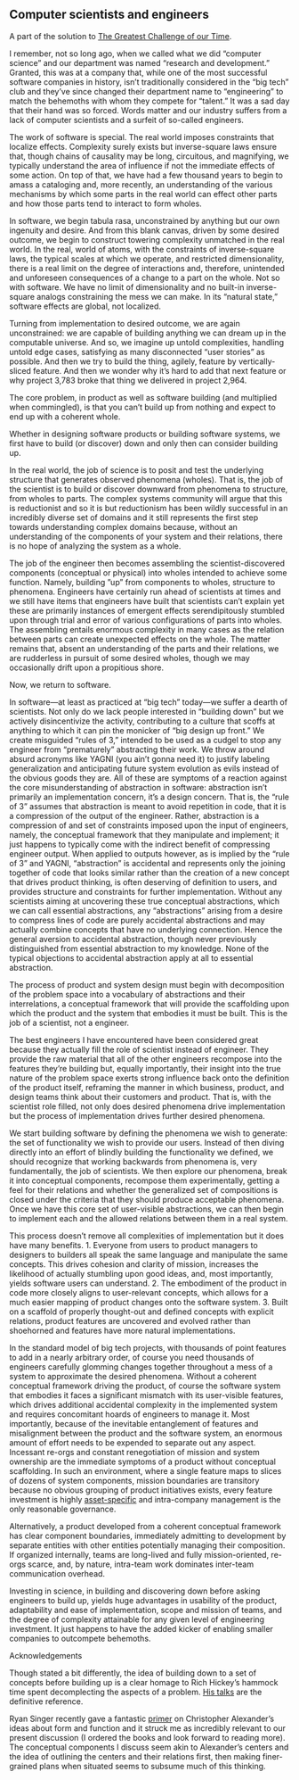 ## Computer scientists and engineers

A part of the solution to [The Greatest Challenge of our Time](http://adamgberger.com/2020/06/06/the-greatest-challenge-of-our-time.html).

I remember, not so long ago, when we called what we did “computer science” and our department was named “research and development.” Granted, this was at a company that, while one of the most successful software companies in history, isn’t traditionally considered in the “big tech” club and they’ve since changed their department name to “engineering” to match the behemoths with whom they compete for “talent.” It was a sad day that their hand was so forced. Words matter and our industry suffers from a lack of computer scientists and a surfeit of so-called engineers.

The work of software is special. The real world imposes constraints that localize effects. Complexity surely exists but inverse-square laws ensure that, though chains of causality may be long, circuitous, and magnifying, we typically understand the area of influence if not the immediate effects of some action. On top of that, we have had a few thousand years to begin to amass a cataloging and, more recently, an understanding of the various mechanisms by which some parts in the real world can effect other parts and how those parts tend to interact to form wholes.

In software, we begin tabula rasa, unconstrained by anything but our own ingenuity and desire. And from this blank canvas, driven by some desired outcome, we begin to construct towering complexity unmatched in the real world. In the real, world of atoms, with the constraints of inverse-square laws, the typical scales at which we operate, and restricted dimensionality, there is a real limit on the degree of interactions and, therefore, unintended and unforeseen consequences of a change to a part on the whole. Not so with software. We have no limit of dimensionality and no built-in inverse-square analogs constraining the mess we can make. In its “natural state,” software effects are global, not localized.

Turning from implementation to desired outcome, we are again unconstrained: we are capable of building anything we can dream up in the computable universe. And so, we imagine up untold complexities, handling untold edge cases, satisfying as many disconnected “user stories” as possible. And then we try to build the thing, agilely, feature by vertically-sliced feature. And then we wonder why it’s hard to add that next feature or why project 3,783 broke that thing we delivered in project 2,964.

The core problem, in product as well as software building (and multiplied when commingled), is that you can’t build up from nothing and expect to end up with a coherent whole.

Whether in designing software products or building software systems, we first have to build (or discover) down and only then can consider building up.

In the real world, the job of science is to posit and test the underlying structure that generates observed phenomena (wholes). That is, the job of the scientist is to build or discover downward from phenomena to structure, from wholes to parts. The complex systems community will argue that this is reductionist and so it is but reductionism has been wildly successful in an incredibly diverse set of domains and it still represents the first step towards understanding complex domains because, without an understanding of the components of your system and their relations, there is no hope of analyzing the system as a whole.

The job of the engineer then becomes assembling the scientist-discovered components (conceptual or physical) into wholes intended to achieve some function. Namely, building ”up” from components to wholes, structure to phenomena. Engineers have certainly run ahead of scientists at times and we still have items that engineers have built that scientists can’t explain yet these are primarily instances of emergent effects serendipitously stumbled upon through trial and error of various configurations of parts into wholes. The assembling entails enormous complexity in many cases as the relation between parts can create unexpected effects on the whole. The matter remains that, absent an understanding of the parts and their relations, we are rudderless in pursuit of some desired wholes, though we may occasionally drift upon a propitious shore.

Now, we return to software.

In software—at least as practiced at “big tech” today—we suffer a dearth of scientists. Not only do we lack people interested in “building down” but we actively disincentivize the activity, contributing to a culture that scoffs at anything to which it can pin the monicker of “big design up front.” We create misguided “rules of 3,” intended to be used as a cudgel to stop any engineer from “prematurely” abstracting their work. We throw around absurd acronyms like YAGNI (you ain’t gonna need it) to justify labeling generalization and anticipating future system evolution as evils instead of the obvious goods they are. All of these are symptoms of a reaction against the core misunderstanding of abstraction in software: abstraction isn’t primarily an implementation concern, it’s a design concern. That is, the “rule of 3” assumes that abstraction is meant to avoid repetition in code, that it is a compression of the output of the engineer. Rather, abstraction is a compression of and set of constraints imposed upon the input of engineers, namely, the conceptual framework that they manipulate and implement; it just happens to typically come with the indirect benefit of compressing engineer output. When applied to outputs however, as is implied by the “rule of 3” and YAGNI, “abstraction” is accidental and represents only the joining together of code that looks similar rather than the creation of a new concept that drives product thinking, is often deserving of definition to users, and provides structure and constraints for further implementation. Without any scientists aiming at uncovering these true conceptual abstractions, which we can call essential abstractions, any “abstractions” arising from a desire to compress lines of code are purely accidental abstractions and may actually combine concepts that have no underlying connection. Hence the general aversion to accidental abstraction, though never previously distinguished from essential abstraction to my knowledge. None of the typical objections to accidental abstraction apply at all to essential abstraction.

The process of product and system design must begin with decomposition of the problem space into a vocabulary of abstractions and their interrelations, a conceptual framework that will provide the scaffolding upon which the product and the system that embodies it must be built. This is the job of a scientist, not a engineer.

The best engineers I have encountered have been considered great because they actually fill the role of scientist instead of engineer. They provide the raw material that all of the other engineers recompose into the features they’re building but, equally importantly, their insight into the true nature of the problem space exerts strong influence back onto the definition of the product itself, reframing the manner in which business, product, and design teams think about their customers and product. That is, with the scientist role filled, not only does desired phenomena drive implementation  but the process of implementation drives further desired phenomena.

We start building software by defining the phenomena we wish to generate: the set of functionality we wish to provide our users. Instead of then diving directly into an effort of blindly building the functionality we defined, we should recognize that working backwards from phenomena is, very fundamentally, the job of scientists. We then explore our phenomena, break it into conceptual components, recompose them experimentally, getting a feel for their relations and whether the generalized set of compositions is closed under the criteria that they should produce acceptable phenomena. Once we have this core set of user-visible abstractions, we can then begin to implement each and the allowed relations between them in a real system.

This process doesn’t remove all complexities of implementation but it does have many benefits.
	1. Everyone from users to product managers to designers to builders all speak the same language and manipulate the same concepts. This drives cohesion and clarity of mission, increases the likelihood of actually stumbling upon good ideas, and, most importantly, yields software users can understand.
	2. The embodiment of the product in code more closely aligns to user-relevant concepts, which allows for a much easier mapping of product changes onto the software system.
	3. Built on a scaffold of properly thought-out and defined concepts with explicit relations, product features are uncovered and evolved rather than shoehorned and features have more natural implementations.

In the standard model of big tech projects, with thousands of point features to add in a nearly arbitrary order, of course you need thousands of engineers carefully glomming changes together throughout a mess of a system to approximate the desired phenomena. Without a coherent conceptual framework driving the product, of course the software system that embodies it faces a significant mismatch with its user-visible features, which drives additional accidental complexity in the implemented system and requires concomitant hoards of engineers to manage it. Most importantly, because of the inevitable entanglement of features and misalignment between the product and the software system, an enormous amount of effort needs to be expended to separate out any aspect. Incessant re-orgs and constant renegotiation of mission and system ownership are the immediate symptoms of a product without conceptual scaffolding. In such an environment, where a single feature maps to slices of dozens of system components, mission boundaries are transitory because no obvious grouping of product initiatives exists, every feature investment is highly [asset-specific](http://adamgberger.com/2020/06/06/the-greatest-challenge-of-our-time.html) and intra-company management is the only reasonable governance.

Alternatively, a product developed from a coherent conceptual framework has clear component boundaries, immediately admitting to development by separate entities with other entities potentially managing their composition. If organized internally, teams are long-lived and fully mission-oriented, re-orgs scarce, and, by nature, intra-team work dominates inter-team communication overhead.

Investing in science, in building and discovering down before asking engineers to build up, yields huge advantages in usability of the product, adaptability and ease of implementation, scope and mission of teams, and the degree of complexity attainable for any given level of engineering investment. It just happens to have the added kicker of enabling smaller companies to outcompete behemoths.

Acknowledgements

Though stated a bit differently, the idea of building down to a set of concepts before building up is a clear homage to Rich Hickey’s hammock time spent decomplecting the aspects of a problem. [His talks](https://github.com/tallesl/Rich-Hickey-fanclub) are the definitive reference.

Ryan Singer recently gave a fantastic [primer](https://youtu.be/XLsTZXT0FlM) on Christopher Alexander’s ideas about form and function and it struck me as incredibly relevant to our present discussion (I ordered the books and look forward to reading more). The conceptual components I discuss seem akin to Alexander’s centers and the idea of outlining the centers and their relations first, then making finer-grained plans when situated seems to subsume much of this thinking.